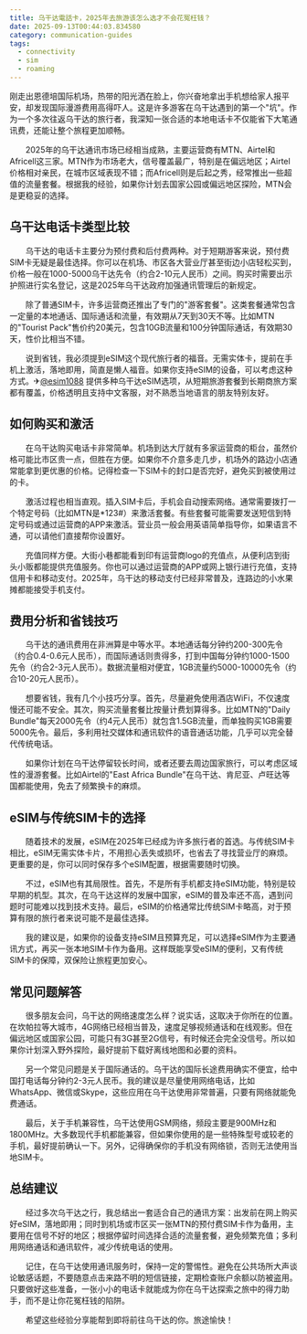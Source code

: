 ```yaml
---
title: 乌干达電話卡，2025年去旅游该怎么选才不会花冤枉钱？
date: 2025-09-13T00:44:03.834580
category: communication-guides
tags:
  - connectivity
  - sim
  - roaming
---
```


刚走出恩德培国际机场，热带的阳光洒在脸上，你兴奋地拿出手机想给家人报平安，却发现国际漫游费用高得吓人。这是许多游客在乌干达遇到的第一个"坑"。作为一个多次往返乌干达的旅行者，我深知一张合适的本地电话卡不仅能省下大笔通讯费，还能让整个旅程更加顺畅。

　　2025年的乌干达通讯市场已经相当成熟，主要运营商有MTN、Airtel和Africell这三家。MTN作为市场老大，信号覆盖最广，特别是在偏远地区；Airtel价格相对亲民，在城市区域表现不错；而Africell则是后起之秀，经常推出一些超值的流量套餐。根据我的经验，如果你计划去国家公园或偏远地区探险，MTN会是更稳妥的选择。

## 乌干达电话卡类型比较

　　乌干达的电话卡主要分为预付费和后付费两种。对于短期游客来说，预付费SIM卡无疑是最佳选择。你可以在机场、市区各大营业厅甚至街边小店轻松买到，价格一般在1000-5000乌干达先令（约合2-10元人民币）之间。购买时需要出示护照进行实名登记，这是2025年乌干达政府加强通讯管理后的新规定。

　　除了普通SIM卡，许多运营商还推出了专门的"游客套餐"。这类套餐通常包含一定量的本地通话、国际通话和流量，有效期从7天到30天不等。比如MTN的"Tourist Pack"售价约20美元，包含10GB流量和100分钟国际通话，有效期30天，性价比相当不错。

　　说到省钱，我必须提到eSIM这个现代旅行者的福音。无需实体卡，提前在手机上激活，落地即用，简直是懒人福音。如果你支持eSIM的设备，可以考虑这种方式。✈[@esim1088](https://t.me/s/esim1088) 提供多种乌干达eSIM选项，从短期旅游套餐到长期商旅方案都有覆盖，价格透明且支持中文客服，对不熟悉当地语言的朋友特别友好。

## 如何购买和激活

　　在乌干达购买电话卡非常简单。机场到达大厅就有多家运营商的柜台，虽然价格可能比市区贵一点，但胜在方便。如果你不介意多走几步，机场外的路边小店通常能拿到更优惠的价格。记得检查一下SIM卡的封口是否完好，避免买到被使用过的卡。

　　激活过程也相当直观。插入SIM卡后，手机会自动搜索网络。通常需要拨打一个特定号码（比如MTN是*123#）来激活套餐。有些套餐可能需要发送短信到特定号码或通过运营商的APP来激活。营业员一般会用英语简单指导你，如果语言不通，可以请他们直接帮你设置好。

　　充值同样方便。大街小巷都能看到印有运营商logo的充值点，从便利店到街头小贩都能提供充值服务。你也可以通过运营商的APP或网上银行进行充值，支持信用卡和移动支付。2025年，乌干达的移动支付已经非常普及，连路边的小水果摊都能接受手机支付。

## 费用分析和省钱技巧

　　乌干达的通讯费用在非洲算是中等水平。本地通话每分钟约200-300先令（约合0.4-0.6元人民币），而国际通话则贵得多，打到中国每分钟约1000-1500先令（约合2-3元人民币）。数据流量相对便宜，1GB流量约5000-10000先令（约合10-20元人民币）。

　　想要省钱，我有几个小技巧分享。首先，尽量避免使用酒店WiFi，不仅速度慢还可能不安全。其次，购买流量套餐比按量计费划算得多。比如MTN的"Daily Bundle"每天2000先令（约4元人民币）就包含1.5GB流量，而单独购买1GB需要5000先令。最后，多利用社交媒体和通讯软件的语音通话功能，几乎可以完全替代传统电话。

　　如果你计划在乌干达停留较长时间，或者还要去周边国家旅行，可以考虑区域性的漫游套餐。比如Airtel的"East Africa Bundle"在乌干达、肯尼亚、卢旺达等国都能使用，免去了频繁换卡的麻烦。

## eSIM与传统SIM卡的选择

　　随着技术的发展，eSIM在2025年已经成为许多旅行者的首选。与传统SIM卡相比，eSIM无需实体卡片，不用担心丢失或损坏，也省去了寻找营业厅的麻烦。更重要的是，你可以同时保存多个eSIM配置，根据需要随时切换。

　　不过，eSIM也有其局限性。首先，不是所有手机都支持eSIM功能，特别是较早期的机型。其次，在乌干达这样的发展中国家，eSIM的普及率还不高，遇到问题时可能难以找到技术支持。最后，eSIM的价格通常比传统SIM卡略高，对于预算有限的旅行者来说可能不是最佳选择。

　　我的建议是，如果你的设备支持eSIM且预算充足，可以选择eSIM作为主要通讯方式，再买一张本地SIM卡作为备用。这样既能享受eSIM的便利，又有传统SIM卡的保障，双保险让旅程更加安心。

## 常见问题解答

　　很多朋友会问，乌干达的网络速度怎么样？说实话，这取决于你所在的位置。在坎帕拉等大城市，4G网络已经相当普及，速度足够视频通话和在线观影。但在偏远地区或国家公园，可能只有3G甚至2G信号，有时候还会完全没信号。所以如果你计划深入野外探险，最好提前下载好离线地图和必要的资料。

　　另一个常见问题是关于国际通话的。乌干达的国际长途费用确实不便宜，给中国打电话每分钟约2-3元人民币。我的建议是尽量使用网络电话，比如WhatsApp、微信或Skype，这些应用在乌干达使用非常普遍，只要有网络就能免费通话。

　　最后，关于手机兼容性，乌干达使用GSM网络，频段主要是900MHz和1800MHz。大多数现代手机都能兼容，但如果你使用的是一些特殊型号或较老的手机，最好提前确认一下。另外，记得确保你的手机没有网络锁，否则无法使用当地SIM卡。

## 总结建议

　　经过多次乌干达之行，我总结出一套适合自己的通讯方案：出发前在网上购买好eSIM，落地即用；同时到机场或市区买一张MTN的预付费SIM卡作为备用，主要用在信号不好的地区；根据停留时间选择合适的流量套餐，避免频繁充值；多利用网络通话和通讯软件，减少传统电话的使用。

　　记住，在乌干达使用通讯服务时，保持一定的警惕性。避免在公共场所大声谈论敏感话题，不要随意点击来路不明的短信链接，定期检查账户余额以防被盗用。只要做好这些准备，一张小小的电话卡就能成为你在乌干达探索之旅中的得力助手，而不是让你花冤枉钱的陷阱。

　　希望这些经验分享能帮到即将前往乌干达的你。旅途愉快！